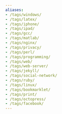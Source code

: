 ```yaml
---
aliases:
- /tags/windows/
- /tags/latex/
- /tags/iphone/
- /tags/ipad/
- /tags/gcc/
- /tags/matlab/
- /tags/nginx/
- /tags/privacy/
- /tags/perl/
- /tags/programming/
- /tags/web/
- /tags/web-server/
- /tags/jekyll/
- /tags/social-network/
- /tags/ruby/
- /tags/linux/
- /tags/bookmarklet/
- /tags/print/
- /tags/octopress/
- /tags/facebook/
---
```

